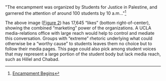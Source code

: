 
"The encampment was organized by Students for Justice in Palestine, and garnered the attention of around 100 students by 10 a.m…"[^41]


The above image ([Figure 2](#fig:protest-invite)) has 17,645 “likes” (bottom right-of-center), showing the combined “marketing” power of the organizations. A UCLA media-relations office with large reach would help to 
control and mediate this conversation. Groups with “extreme” rhetoric underlying what could otherwise be a “worthy cause” to students leaves them no choice but to follow their media pages. 
This page could also pick among student voices that may represent a large portion of the student body but lack media reach, such as Hillel and Chabad. 


[^41]:[Encampment Begins](https://dailybruin.com/2024/04/25/encampment-led-by-students-in-support-of-palestine-begins-outside-royce-hall)